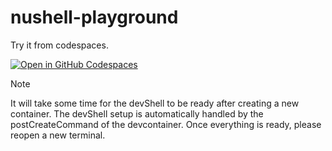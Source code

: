 # nushell-playground

Try it from codespaces.

[![Open in GitHub Codespaces](https://github.com/codespaces/badge.svg)](https://codespaces.new/tmtmtoo/nushell-playground)

> [!NOTE]
> It will take some time for the devShell to be ready after creating a new container. The devShell setup is automatically handled by the postCreateCommand of the devcontainer. Once everything is ready, please reopen a new terminal.
